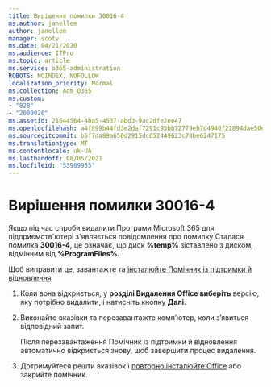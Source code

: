 ```yaml
---
title: Вирішення помилки 30016-4
ms.author: janellem
author: janellem
manager: scotv
ms.date: 04/21/2020
ms.audience: ITPro
ms.topic: article
ms.service: o365-administration
ROBOTS: NOINDEX, NOFOLLOW
localization_priority: Normal
ms.collection: Adm_O365
ms.custom:
- "828"
- "2000020"
ms.assetid: 21644564-4ba5-4537-abd3-9ac2dfe2ee47
ms.openlocfilehash: a4f899b44fd3e2daf7291c95bb72779eb7d4940f21894dae50e7f3a82c6b3ab5
ms.sourcegitcommit: b5f7da89a650d2915dc652449623c78be6247175
ms.translationtype: MT
ms.contentlocale: uk-UA
ms.lasthandoff: 08/05/2021
ms.locfileid: "53909955"
---
```

# <a name="solutions-for-error-30016-4"></a>Вирішення помилки 30016-4

Якщо під час спроби видалити Програми Microsoft 365 для підприємств'ютері з'являється повідомлення про помилку Сталася помилка **30016-4,** це означає, що диск **%temp%** зіставлено з диском, відмінним від **%ProgramFiles%.**
  
Щоб виправити це, завантажте та [інсталюйте Помічник із підтримки й відновлення](https://aka.ms/SARA-OfficeUninstall-Alchemy)
  
1. Коли вона відкриється, у **розділі Видалення Office виберіть** версію, яку потрібно видалити, і натисніть кнопку **Далі**.

2. Виконайте вказівки та перезавантажте комп’ютер, коли з’явиться відповідний запит.

    Після перезавантаження Помічник із підтримки й відновлення автоматично відкриється знову, щоб завершити процес видалення.

3. Дотримуйтеся решти вказівок і [повторно інсталюйте Office](https://portal.office.com/OLS/MySoftware.aspx) або закрийте помічник.
